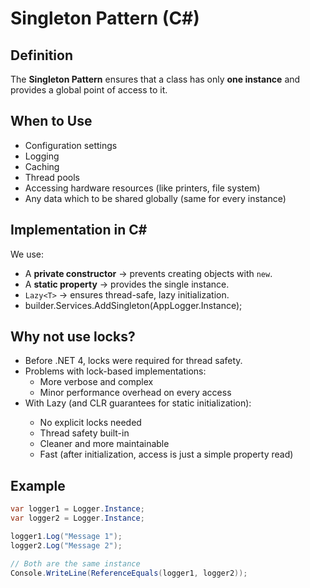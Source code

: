 ﻿# Singleton Pattern (C#)

## Definition
The **Singleton Pattern** ensures that a class has only **one instance** and provides a global point of access to it.

## When to Use
- Configuration settings
- Logging
- Caching
- Thread pools
- Accessing hardware resources (like printers, file system)
- Any data which to be shared globally (same for every instance)

## Implementation in C#
We use:
- A **private constructor** → prevents creating objects with `new`.
- A **static property** → provides the single instance.
- `Lazy<T>` → ensures thread-safe, lazy initialization.
- builder.Services.AddSingleton<IAppLogger>(AppLogger.Instance);

## Why not use locks?
- Before .NET 4, locks were required for thread safety.
- Problems with lock-based implementations:
	- More verbose and complex
	- Minor performance overhead on every access
- With Lazy<T> (and CLR guarantees for static initialization):
	- No explicit locks needed
	- Thread safety built-in
	- Cleaner and more maintainable
	- Fast (after initialization, access is just a simple property read)

## Example
```csharp
var logger1 = Logger.Instance;
var logger2 = Logger.Instance;

logger1.Log("Message 1");
logger2.Log("Message 2");

// Both are the same instance
Console.WriteLine(ReferenceEquals(logger1, logger2));
